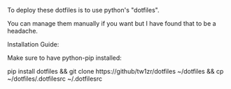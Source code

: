 To deploy these dotfiles is to use python's "dotfiles".

You can manage them manually if you want but I have found that to be a headache.

Installation Guide:

Make sure to have python-pip installed:

pip install dotfiles && git clone https://github/tw1zr/dotfiles ~/dotfiles && cp ~/dotfiles/.dotfilesrc ~/.dotfilesrc
